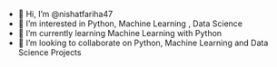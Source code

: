 - 👋 Hi, I’m @nishatfariha47
- 👀 I’m interested in Python, Machine Learning , Data Science
- 🌱 I’m currently learning Machine Learning with Python
- 💞️ I’m looking to collaborate on Python, Machine Learning and Data Science Projects



<!---
nishatfariha47/nishatfariha47 is a ✨ special ✨ repository because its `README.md` (this file) appears on your GitHub profile.
You can click the Preview link to take a look at your changes.
--->
